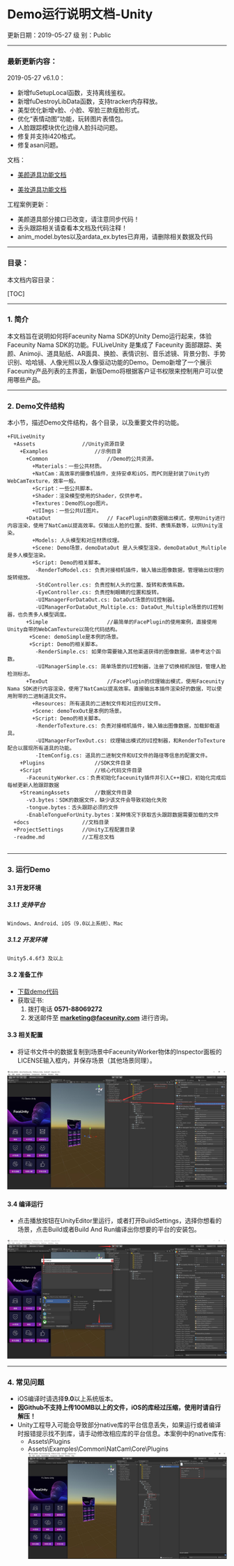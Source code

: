 # Demo运行说明文档-Unity 
更新日期：2019-05-27
级        别：Public 

------
### 最新更新内容：

2019-05-27 v6.1.0：

   - 新增fuSetupLocal函数，支持离线鉴权。  
- 新增fuDestroyLibData函数，支持tracker内存释放。  
- 美型优化新增v脸、小脸、窄脸三款瘦脸形式。  
- 优化“表情动图”功能，玩转图片表情包。  
- 人脸跟踪模块优化边缘人脸抖动问题。  
- 修复并支持i420格式。  
- 修复asan问题。  

文档：

   - [美颜道具功能文档](美颜道具功能文档.md)

   - [美妆道具功能文档](美妆道具功能文档.md)


工程案例更新：

- 美颜道具部分接口已改变，请注意同步代码！
- 舌头跟踪相关请查看本文档及代码注释！
- anim_model.bytes以及ardata_ex.bytes已弃用，请删除相关数据及代码

------
### 目录：
本文档内容目录：

[TOC]

------
### 1. 简介 
本文档旨在说明如何将Faceunity Nama SDK的Unity Demo运行起来，体验Faceunity Nama SDK的功能。FULiveUnity 是集成了 Faceunity 面部跟踪、美颜、Animoji、道具贴纸、AR面具、换脸、表情识别、音乐滤镜、背景分割、手势识别、哈哈镜、人像光照以及人像驱动功能的Demo。Demo新增了一个展示Faceunity产品列表的主界面，新版Demo将根据客户证书权限来控制用户可以使用哪些产品。  

------
### 2. Demo文件结构
本小节，描述Demo文件结构，各个目录，以及重要文件的功能。

```
+FULiveUnity
  +Assets 			  	//Unity资源目录
    +Examples				//示例目录
      +Common					//Demo的公共资源。
      	+Materials：一些公共材质。
        +NatCam：高效率的摄像机插件，支持安卓和iOS，而PC则是封装了Unity的WebCamTexture，效率一般。
        +Script：一些公共脚本。
        +Shader：渲染模型使用的Shader，仅供参考。
        +Textures：Demo的Logo图片。
        +UIImgs：一些公共UI图片。
      +DataOut					// FacePlugin的数据输出模式，使用Unity进行内容渲染，使用了NatCam以提高效率。仅输出人脸的位置、旋转、表情系数等，以供Unity渲染。
      	+Models: 人头模型和对应材质纹理。
      	+Scene: Demo场景，demoDataOut 是人头模型渲染，demoDataOut_Multiple是多人模型渲染。
      	+Script: Demo的相关脚本。
		 -RenderToModel.cs: 负责对接相机插件，输入输出图像数据，管理输出纹理的旋转缩放。
		 -StdController.cs: 负责控制人头的位置、旋转和表情系数。
		 -EyeController.cs: 负责控制眼睛的位置和旋转。
		 -UIManagerForDataOut.cs: DataOut场景的UI控制器。
		 -UIManagerForDataOut_Multiple.cs: DataOut_Multiple场景的UI控制器，也负责多人模型调度。
      +Simple					//最简单的FacePlugin的使用案例，直接使用Unity自带的WebCamTexture以简化代码结构。
       +Scene: demoSimple是本例的场景。
	   +Script: Demo的相关脚本。
		 -RenderSimple.cs: 如果你需要输入其他渠道获得的图像数据，请参考这个函数。
		 -UIManagerSimple.cs: 简单场景的UI控制器，注册了切换相机按钮，管理人脸检测标志。
      +TexOut					//FacePlugin的纹理输出模式，使用Faceunity Nama SDK进行内容渲染，使用了NatCam以提高效率。直接输出本插件渲染好的数据，可以使用附带的二进制道具文件。
      	+Resources: 所有道具的二进制文件和对应的UI文件。
	    +Scene: demoTexOut是本例的场景。
	    +Script: Demo的相关脚本。
		 -RenderToTexture.cs: 负责对接相机插件，输入输出图像数据，加载卸载道具。
		 -UIManagerForTexOut.cs: 纹理输出模式的UI控制器，和RenderToTexture配合以展现所有道具的功能。
		 -ItemConfig.cs: 道具的二进制文件和UI文件的路径等信息的配置文件。
    +Plugins				//SDK文件目录
    +Script					//核心代码文件目录
      -FaceunityWorker.cs：负责初始化faceunity插件并引入C++接口，初始化完成后每帧更新人脸跟踪数据
    +StreamingAssets		//数据文件目录
      -v3.bytes：SDK的数据文件，缺少该文件会导致初始化失败
      -tongue.bytes：舌头跟踪必须的文件
      -EnableTongueForUnity.bytes：某种情况下获取舌头跟踪数据需要加载的文件
  +docs					//文档目录
  +ProjectSettings   	//Unity工程配置目录
  -readme.md			//工程总文档
  
```

------
### 3. 运行Demo 

#### 3.1 开发环境
##### 3.1.1 支持平台
```
Windows、Android、iOS（9.0以上系统）、Mac
```
##### 3.1.2 开发环境
```
Unity5.4.6f3 及以上
```

#### 3.2 准备工作 
- [下载demo代码](https://github.com/Faceunity/FULiveUnity)
- 获取证书:
  1. 拨打电话 **0571-88069272** 
  2. 发送邮件至 **marketing@faceunity.com** 进行咨询。
#### 3.3 相关配置

- 将证书文件中的数据复制到场景中FaceunityWorker物体的Inspector面板的LICENSE输入框内，并保存场景（其他场景同理）。

![](imgs/img0.jpg)

#### 3.4 编译运行

- 点击播放按钮在UnityEditor里运行，或者打开BuildSettings，选择你想看的场景，点击Build或者Build And Run编译出你想要的平台的安装包。

![](imgs\img1.jpg)

------
### 4. 常见问题 
- iOS编译时请选择**9.0**以上系统版本。
- **因Github不支持上传100MB以上的文件，iOS的库经过压缩，使用时请自行解压！**
- Unity工程导入可能会导致部分native库的平台信息丢失，如果运行或者编译时报错提示找不到库，请手动修改相应库的平台信息。本案例中的native库有:
  - Assets\Plugins
  - Assets\Examples\Common\NatCam\Core\Plugins
![](imgs\img2.jpg)
